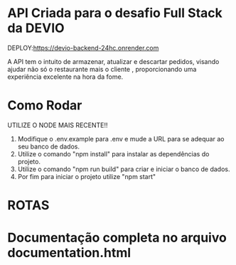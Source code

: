 # API Criada para o desafio Full Stack da DEVIO

DEPLOY:https://devio-backend-24hc.onrender.com

A API tem o intuito de armazenar, atualizar e descartar pedidos, visando ajudar não só o restaurante mais o cliente , proporcionando uma experiência excelente na hora da fome.

# Como Rodar
UTILIZE O NODE MAIS RECENTE!!

1. Modifique o .env.example para .env e mude a URL para se adequar ao seu banco de dados.
2. Utilize o comando "npm install" para instalar as dependências do projeto.
3. Utilize o comando "npm run build" para criar e iniciar o banco de dados.
4. Por fim para iniciar o projeto utilize "npm start"

# ROTAS
# Documentação completa no arquivo documentation.html

